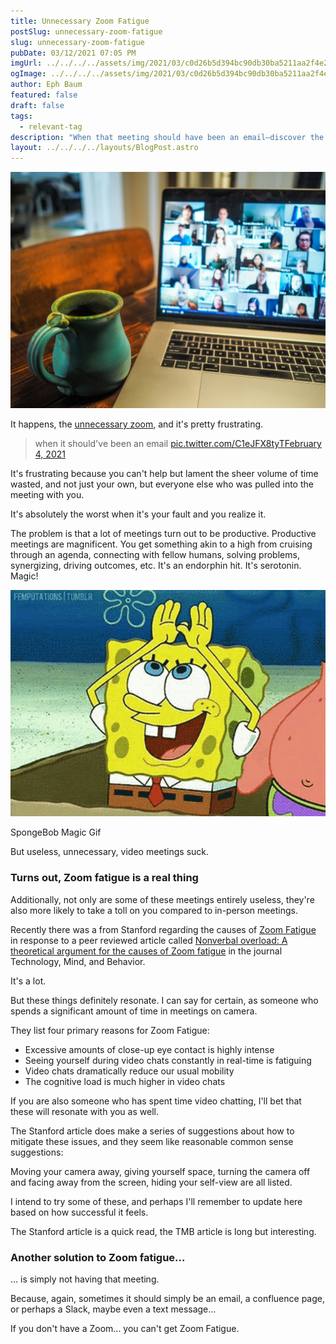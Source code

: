 ```yaml
---
title: Unnecessary Zoom Fatigue
postSlug: unnecessary-zoom-fatigue
slug: unnecessary-zoom-fatigue
pubDate: 03/12/2021 07:05 PM
imgUrl: ../../../../assets/img/2021/03/c0d26b5d394bc90db30ba5211aa2f4e23beb908e.jpeg
ogImage: ../../../../assets/img/2021/03/c0d26b5d394bc90db30ba5211aa2f4e23beb908e.jpeg
author: Eph Baum
featured: false
draft: false
tags:
  - relevant-tag
description: "When that meeting should have been an email—discover the four causes of Zoom fatigue and how to avoid unnecessary video calls that drain your energy. A Stanford-backed guide to reducing cognitive load, excessive eye contact, and the constant self-view that's making us all exhausted."
layout: ../../../../layouts/BlogPost.astro
---
```


![Featured Image](../../../../assets/img/2021/03/c0d26b5d394bc90db30ba5211aa2f4e23beb908e.jpeg)

It happens, the [unnecessary zoom](https://twitter.com/JillKrajewski/status/1357331466221453312), and it's pretty frustrating.

> when it should've been an email [pic.twitter.com/C1eJFX8tyT](https://t.co/C1eJFX8tyT)[February 4, 2021](https://twitter.com/JillKrajewski/status/1357331466221453312?ref_src=twsrc%5Etfw)

It's frustrating because you can't help but lament the sheer volume of time wasted, and not just your own, but everyone else who was pulled into the meeting with you.

It's absolutely the worst when it's your fault and you realize it.

The problem is that a lot of meetings turn out to be productive. Productive meetings are magnificent. You get something akin to a high from cruising through an agenda, connecting with fellow humans, solving problems, synergizing, driving outcomes, etc. It's an endorphin hit. It's serotonin. Magic!

![spongebob magic](../../../../assets/img/2021/03/spongebob-magic.gif)

SpongeBob Magic Gif

But useless, unnecessary, video meetings suck.

### Turns out, Zoom fatigue is a real thing

Additionally, not only are some of these meetings entirely useless, they're also more likely to take a toll on you compared to in-person meetings.

Recently there was a from Stanford regarding the causes of [Zoom Fatigue](https://news.stanford.edu/2021/02/23/four-causes-zoom-fatigue-solutions/) in response to a peer reviewed article called [Nonverbal overload: A theoretical argument for the causes of Zoom fatigue](https://tmb.apaopen.org/pub/nonverbal-overload/release/1) in the journal Technology, Mind, and Behavior.

It's a lot.

But these things definitely resonate. I can say for certain, as someone who spends a significant amount of time in meetings on camera.

They list four primary reasons for Zoom Fatigue:

*   Excessive amounts of close-up eye contact is highly intense
*   Seeing yourself during video chats constantly in real-time is fatiguing
*   Video chats dramatically reduce our usual mobility
*   The cognitive load is much higher in video chats

If you are also someone who has spent time video chatting, I'll bet that these will resonate with you as well.

The Stanford article does make a series of suggestions about how to mitigate these issues, and they seem like reasonable common sense suggestions:

Moving your camera away, giving yourself space, turning the camera off and facing away from the screen, hiding your self-view are all listed.

I intend to try some of these, and perhaps I'll remember to update here based on how successful it feels.

The Stanford article is a quick read, the TMB article is long but interesting.

### Another solution to Zoom fatigue...

... is simply not having that meeting.

Because, again, sometimes it should simply be an email, a confluence page, or perhaps a Slack, maybe even a text message...

If you don't have a Zoom... you can't get Zoom Fatigue.
